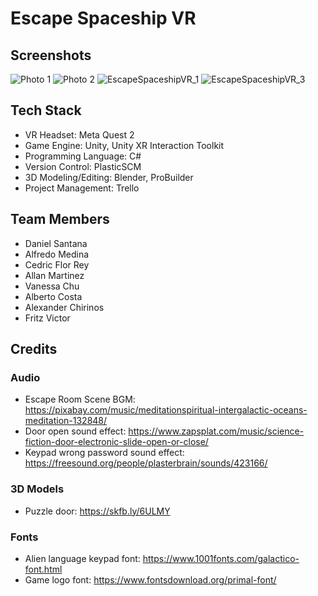 # Escape Spaceship VR

## Screenshots
![Photo 1](https://github.com/vchu22/EscapeSpaceshipVR/assets/10492258/afdaaf80-6d5e-4c8c-97ab-16d62823992b)
![Photo 2](https://github.com/vchu22/EscapeSpaceshipVR/assets/10492258/26d840e3-8f92-4dc5-bc3d-d9c583062af8)
![EscapeSpaceshipVR_1](https://github.com/vchu22/EscapeSpaceshipVR/assets/10492258/8c80953d-f5fb-417b-a40a-3ce78cd1d9a8)
![EscapeSpaceshipVR_3](https://github.com/vchu22/EscapeSpaceshipVR/assets/10492258/a91b42fa-2937-47b6-8130-2e0fe7f90f2d)

## Tech Stack
- VR Headset: Meta Quest 2
- Game Engine: Unity, Unity XR Interaction Toolkit
- Programming Language: C#
- Version Control: PlasticSCM
- 3D Modeling/Editing: Blender, ProBuilder
- Project Management: Trello

## Team Members
- Daniel Santana
- Alfredo Medina
- Cedric Flor Rey
- Allan Martinez
- Vanessa Chu
- Alberto Costa
- Alexander Chirinos
- Fritz Victor
## Credits
### Audio
- Escape Room Scene BGM: https://pixabay.com/music/meditationspiritual-intergalactic-oceans-meditation-132848/
- Door open sound effect: https://www.zapsplat.com/music/science-fiction-door-electronic-slide-open-or-close/
- Keypad wrong password sound effect: https://freesound.org/people/plasterbrain/sounds/423166/
### 3D Models
- Puzzle door: https://skfb.ly/6ULMY
### Fonts
- Alien language keypad font: https://www.1001fonts.com/galactico-font.html
- Game logo font: https://www.fontsdownload.org/primal-font/
